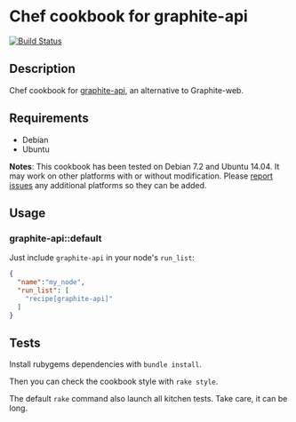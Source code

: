 # Chef cookbook for graphite-api

[![Build Status](https://travis-ci.org/odolbeau/cookbook-graphite-api.png)](https://travis-ci.org/odolbeau/cookbook-graphite-api)

## Description

Chef cookbook for
[graphite-api](http://graphite-api.readthedocs.org/en/latest/),  an alternative
to Graphite-web.

## Requirements

* Debian
* Ubuntu

**Notes**: This cookbook has been tested on Debian 7.2 and Ubuntu 14.04. It may
work on other platforms with or without modification. Please [report
issues](https://github.com/odolbeau/cookbook-graphite-api/issues) any
additional platforms so they can be added.

## Usage

### graphite-api::default

Just include `graphite-api` in your node's `run_list`:

```json
{
  "name":"my_node",
  "run_list": [
    "recipe[graphite-api]"
  ]
}
```

## Tests

Install rubygems dependencies with `bundle install`.

Then you can check the cookbook style with `rake style`.

The default `rake` command also launch all kitchen tests. Take care, it can be
long.
